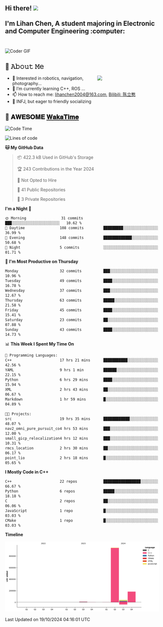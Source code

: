 <h2 align="left">
 <abc>
  <br>Hi there! <img src="https://user-images.githubusercontent.com/42378118/110234147-e3259600-7f4e-11eb-95be-0c4047144dea.gif" width="30"><br>
  <br> I'm Lihan Chen, A student majoring in Electronic and Computer Engineering :computer:<br>
  <br>
 </abc>
</h2>

<img align="center" src="https://media.giphy.com/media/SWoSkN6DxTszqIKEqv/giphy.gif" alt="Coder GIF" width="500">

## :book: 𝙰𝚋𝚘𝚞𝚝 𝙼𝚎

<img align="right" width="40%" src="https://github-readme-stats.vercel.app/api?username=LihanChen2004&show_icons=true&icon_color=CE1D2D&text_color=718096&bg_color=ffffff&hide_title=true" />

- 🌟 Interested in robotics, navigation, photography...
- 🌱 I’m currently learning C++, ROS ... 
- 📫 How to reach me: lihanchen2004@163.com, [Bilibili: 陈立憨](https://space.bilibili.com/170786212)
- 👯 INFJ, but eager to friendly socializing

## 📜 𝐀𝐖𝐄𝐒𝐎𝐌𝐄 [𝐖𝐚𝐤𝐚𝐓𝐢𝐦𝐞](https://github.com/anmol098/waka-readme-stats)

<!--START_SECTION:waka-->
![Code Time](http://img.shields.io/badge/Code%20Time-297%20hrs%2056%20mins-blue)

![Lines of code](https://img.shields.io/badge/From%20Hello%20World%20I%27ve%20Written-1.2%20million%20lines%20of%20code-blue)

**🐱 My GitHub Data** 

> 📦 422.3 kB Used in GitHub's Storage 
 > 
> 🏆 243 Contributions in the Year 2024
 > 
> 🚫 Not Opted to Hire
 > 
> 📜 41 Public Repositories 
 > 
> 🔑 3 Private Repositories 
 > 
**I'm a Night 🦉** 

```text
🌞 Morning                31 commits          ███░░░░░░░░░░░░░░░░░░░░░░   10.62 % 
🌆 Daytime                108 commits         █████████░░░░░░░░░░░░░░░░   36.99 % 
🌃 Evening                148 commits         █████████████░░░░░░░░░░░░   50.68 % 
🌙 Night                  5 commits           ░░░░░░░░░░░░░░░░░░░░░░░░░   01.71 % 
```
📅 **I'm Most Productive on Thursday** 

```text
Monday                   32 commits          ███░░░░░░░░░░░░░░░░░░░░░░   10.96 % 
Tuesday                  49 commits          ████░░░░░░░░░░░░░░░░░░░░░   16.78 % 
Wednesday                37 commits          ███░░░░░░░░░░░░░░░░░░░░░░   12.67 % 
Thursday                 63 commits          █████░░░░░░░░░░░░░░░░░░░░   21.58 % 
Friday                   45 commits          ████░░░░░░░░░░░░░░░░░░░░░   15.41 % 
Saturday                 23 commits          ██░░░░░░░░░░░░░░░░░░░░░░░   07.88 % 
Sunday                   43 commits          ████░░░░░░░░░░░░░░░░░░░░░   14.73 % 
```


📊 **This Week I Spent My Time On** 

```text
💬 Programming Languages: 
C++                      17 hrs 21 mins      ███████████░░░░░░░░░░░░░░   42.56 % 
YAML                     9 hrs 1 min         ██████░░░░░░░░░░░░░░░░░░░   22.15 % 
Python                   6 hrs 29 mins       ████░░░░░░░░░░░░░░░░░░░░░   15.94 % 
XML                      2 hrs 43 mins       ██░░░░░░░░░░░░░░░░░░░░░░░   06.67 % 
Markdown                 1 hr 59 mins        █░░░░░░░░░░░░░░░░░░░░░░░░   04.89 % 

🐱‍💻 Projects: 
src                      19 hrs 35 mins      ████████████░░░░░░░░░░░░░   48.07 % 
nav2_omni_pure_pursuit_co4 hrs 53 mins       ███░░░░░░░░░░░░░░░░░░░░░░   12.00 % 
small_gicp_relocalization4 hrs 12 mins       ███░░░░░░░░░░░░░░░░░░░░░░   10.31 % 
rmcs_location            2 hrs 30 mins       ██░░░░░░░░░░░░░░░░░░░░░░░   06.17 % 
point_lio                2 hrs 18 mins       █░░░░░░░░░░░░░░░░░░░░░░░░   05.65 % 
```

**I Mostly Code in C++** 

```text
C++                      22 repos            █████████████████░░░░░░░░   66.67 % 
Python                   6 repos             █████░░░░░░░░░░░░░░░░░░░░   18.18 % 
C                        2 repos             ██░░░░░░░░░░░░░░░░░░░░░░░   06.06 % 
JavaScript               1 repo              █░░░░░░░░░░░░░░░░░░░░░░░░   03.03 % 
CMake                    1 repo              █░░░░░░░░░░░░░░░░░░░░░░░░   03.03 % 
```



**Timeline**

![Lines of Code chart](https://raw.githubusercontent.com/LihanChen2004/LihanChen2004/main/assets/bar_graph.png)


 Last Updated on 19/10/2024 04:16:01 UTC
<!--END_SECTION:waka-->

<!--
**LihanChen2004/LihanChen2004** is a ✨ _special_ ✨ repository because its `README.md` (this file) appears on your GitHub profile.

Here are some ideas to get you started:

- 🔭 I’m currently working on ...
- 🌱 I’m currently learning ...
- 👯 I’m looking to collaborate on ...
- 🤔 I’m looking for help with ...
- 💬 Ask me about ...
- 📫 How to reach me: ...
- 😄 Pronouns: ...
- ⚡ Fun fact: ...
-->
